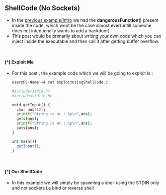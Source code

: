 
<h2> ShellCode (No Sockets) </h2>

<ul>
<li type=0> In the <a href="./stackSmashing.md">previous example/Intro</a> we had the <b>dangerousFunction()</b> present inside the code, which wont be the case almost ever(untill someone does not intentionally wants to add a backdoor).</br></li> 
<li type=0> This post would be primarily about writing your own code which you can inject inside the executable and then call it after getting buffer overflow.</br></li> 
</ul>
</br>
<h4>[*] Exploit Me </h4>
<ul>
<li type=0> For this post , the example code which we will be going to exploit is : </br></li> 

```bash
user@PC-Name:~# cat exploitUsingShellCode.c

#include<stdio.h>
#include<stdlib.h>

void getInput() {
  char ans[12];
  printf("String is at : %p\n",ans);
  gets(ans);
  printf("String is at : %p\n",ans);
  puts(ans);
}

int main(){
  getInput();
}

```

</ul>
</br>
<h4>[*] Our ShellCode</h4>
<ul>
<li type=0> In this example we will simply be spawning a shell using the STDIN only and not sockets i.e bind or reverse shell</br></li> 
</ul>

